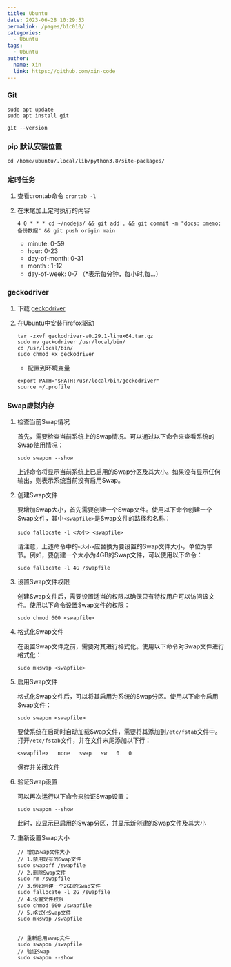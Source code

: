 ```yaml
---
title: Ubuntu
date: 2023-06-28 10:29:53
permalink: /pages/b1c010/
categories:
  - Ubuntu
tags:
  - Ubuntu
author:
  name: Xin
  link: https://github.com/xin-code
---
```


### Git

```shell
sudo apt update
sudo apt install git
```

```shell
git --version
```



### pip 默认安装位置

```shell
cd /home/ubuntu/.local/lib/python3.8/site-packages/
```



### 定时任务

1. 查看crontab命令 `crontab -l`

2. 在末尾加上定时执行的内容

   ```shell
   4 0 * * * cd ~/nodejs/ && git add . && git commit -m "docs: :memo: 备份数据" && git push origin main
   ```

   - minute: 0-59
   - hour: 0-23
   - day-of-month: 0-31
   - month : 1-12
   - day-of-week: 0-7 （*表示每分钟，每小时,每…）



### geckodriver

1. 下载 [geckodriver]([https://github.com/mozilla/geckodriver/releases](https://links.jianshu.com/go?to=https%3A%2F%2Fgithub.com%2Fmozilla%2Fgeckodriver%2Freleases))

2. 在Ubuntu中安装Firefox驱动

   ```shell
   tar -zxvf geckodriver-v0.29.1-linux64.tar.gz 
   sudo mv geckodriver /usr/local/bin/
   cd /usr/local/bin/
   sudo chmod +x geckodriver
   ```

   - 配置到环境变量

   ```shell
   export PATH="$PATH:/usr/local/bin/geckodriver"
   source ~/.profile
   ```

   
### Swap虚拟内存
1. 检查当前Swap情况

   首先，需要检查当前系统上的Swap情况。可以通过以下命令来查看系统的Swap使用情况：

   ```shell
   sudo swapon --show
   ```

   上述命令将显示当前系统上已启用的Swap分区及其大小。如果没有显示任何输出，则表示系统当前没有启用Swap。

   

2. 创建Swap文件

   要增加Swap大小，首先需要创建一个Swap文件。使用以下命令创建一个Swap文件，其中`<swapfile>`是Swap文件的路径和名称：

   ```shell
   sudo fallocate -l <大小> <swapfile>
   ```
   
   请注意，上述命令中的`<大小>`应替换为要设置的Swap文件大小，单位为字节。例如，要创建一个大小为4GB的Swap文件，可以使用以下命令：
   
    ```shell
   sudo fallocate -l 4G /swapfile
    ```
   
   
   
3. 设置Swap文件权限

   创建Swap文件后，需要设置适当的权限以确保只有特权用户可以访问该文件。使用以下命令设置Swap文件的权限：

   ```shell
   sudo chmod 600 <swapfile>
   ```

   

4. 格式化Swap文件

   在设置Swap文件之前，需要对其进行格式化。使用以下命令对Swap文件进行格式化：

   ```shell
   sudo mkswap <swapfile>
   ```

   

5. 启用Swap文件

   格式化Swap文件后，可以将其启用为系统的Swap分区。使用以下命令启用Swap文件：

   ```shell
   sudo swapon <swapfile>
   ```

   要使系统在启动时自动加载Swap文件，需要将其添加到`/etc/fstab`文件中。打开`/etc/fstab`文件，并在文件末尾添加以下行：

   ```shell
   <swapfile>   none   swap   sw   0   0
   ```

    保存并关闭文件

   

6. 验证Swap设置
   
   可以再次运行以下命令来验证Swap设置：
   
   ```shell
   sudo swapon --show
   ```
   
   此时，应显示已启用的Swap分区，并显示新创建的Swap文件及其大小
   
   
   
7. 重新设置Swap大小
   
   ```shell
   // 增加Swap文件大小
   // 1.禁用现有的Swap文件
   sudo swapoff /swapfile
   // 2.删除Swap文件
   sudo rm /swapfile
   // 3.例如创建一个2GB的Swap文件
   sudo fallocate -l 2G /swapfile
   // 4.设置文件权限
   sudo chmod 600 /swapfile
   // 5.格式化Swap文件
   sudo mkswap /swapfile
   
   
   // 重新启用swap文件
   sudo swapon /swapfile
   // 验证Swap
   sudo swapon --show
   ```
   
   
   
   
   
   
   
   
   
   
   
   
   
   
   
   
   
   

